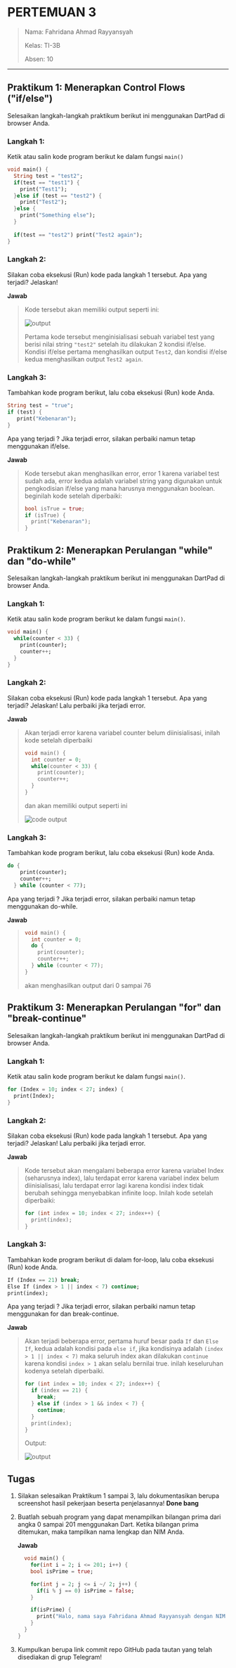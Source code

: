# PERTEMUAN 3

> Nama: Fahridana Ahmad Rayyansyah
>
> Kelas: TI-3B
> 
> Absen: 10
<hr />

## Praktikum 1: Menerapkan Control Flows ("if/else")

Selesaikan langkah-langkah praktikum berikut ini menggunakan DartPad di browser Anda.

### Langkah 1:
Ketik atau salin kode program berikut ke dalam fungsi `main()`
```Dart
void main() {
  String test = "test2";
  if(test == "test1") {
    print("Test1");
  }else if (test == "test2") {
    print("Test2");
  }else {
    print("Something else");
  }
  
  if(test == "test2") print("Test2 again");
}
```

### Langkah 2:
Silakan coba eksekusi (Run) kode pada langkah 1 tersebut. Apa yang terjadi? Jelaskan!

**Jawab**
> Kode tersebut akan memiliki output seperti ini:
> 
> ![output](img/output1.png)
>
> Pertama kode tersebut menginisialisasi sebuah variabel test yang berisi nilai string `"test2"` setelah itu dilakukan 2 kondisi if/else. Kondisi if/else pertama menghasilkan output `Test2`, dan kondisi if/else kedua menghasilkan output `Test2 again`. 


### Langkah 3:
Tambahkan kode program berikut, lalu coba eksekusi (Run) kode Anda.
```Dart
String test = "true";
if (test) {
   print("Kebenaran");
}
```
Apa yang terjadi ? Jika terjadi error, silakan perbaiki namun tetap menggunakan if/else.

**Jawab**
> Kode tersebut akan menghasilkan error, error 1 karena variabel test sudah ada, error kedua adalah variabel string yang digunakan untuk pengkodisian if/else yang mana harusnya menggunakan boolean. beginilah kode setelah diperbaiki:
> ```Dart
> bool isTrue = true;
> if (isTrue) {
>   print("Kebenaran");
> }
> ```


## Praktikum 2: Menerapkan Perulangan "while" dan "do-while"
Selesaikan langkah-langkah praktikum berikut ini menggunakan DartPad di browser Anda.
### Langkah 1:
Ketik atau salin kode program berikut ke dalam fungsi `main()`.
```Dart
void main() {
  while(counter < 33) {
    print(counter);
    counter++;
  }
}
```

### Langkah 2:
Silakan coba eksekusi (Run) kode pada langkah 1 tersebut. Apa yang terjadi? Jelaskan! Lalu perbaiki jika terjadi error.

**Jawab**
> Akan terjadi error karena variabel counter belum diinisialisasi, inilah kode setelah diperbaiki
> ```Dart
> void main() {
>   int counter = 0;
>   while(counter < 33) {
>     print(counter);
>     counter++;
>   }
> }
> ```
> dan akan memiliki output seperti ini
> 
> ![code output](img/output2.png)

### Langkah 3:
Tambahkan kode program berikut, lalu coba eksekusi (Run) kode Anda.
```Dart
do {
    print(counter);
    counter++;
  } while (counter < 77);
```
Apa yang terjadi ? Jika terjadi error, silakan perbaiki namun tetap menggunakan do-while.

**Jawab**

> ```Dart
> void main() {
>   int counter = 0;
>   do {
>     print(counter);
>     counter++;
>   } while (counter < 77);
> }
> ```
> akan menghasilkan output dari 0 sampai 76 


## Praktikum 3: Menerapkan Perulangan "for" dan "break-continue"
Selesaikan langkah-langkah praktikum berikut ini menggunakan DartPad di browser Anda.

### Langkah 1:
Ketik atau salin kode program berikut ke dalam fungsi `main()`.
```Dart
for (Index = 10; index < 27; index) {
  print(Index);
}
```

### Langkah 2:
Silakan coba eksekusi (Run) kode pada langkah 1 tersebut. Apa yang terjadi? Jelaskan! Lalu perbaiki jika terjadi error.

**Jawab**

> Kode tersebut akan mengalami beberapa error karena variabel Index (seharusnya index), lalu terdapat error karena variabel index belum diinisialisasi, lalu terdapat error lagi karena kondisi index tidak berubah sehingga menyebabkan infinite loop. Inilah kode setelah diperbaiki:
> ```Dart
> for (int index = 10; index < 27; index++) {
>   print(index);
> }
> ```

### Langkah 3:
Tambahkan kode program berikut di dalam for-loop, lalu coba eksekusi (Run) kode Anda.
```Dart
If (Index == 21) break;
Else If (index > 1 || index < 7) continue;
print(index);
```
Apa yang terjadi ? Jika terjadi error, silakan perbaiki namun tetap menggunakan for dan break-continue.

**Jawab**
> Akan terjadi beberapa error, pertama huruf besar pada `If` dan `Else If`, kedua adalah kondisi pada `else if`, jika kondisinya adalah `(index > 1 || index < 7)` maka seluruh index akan dilakukan `continue` karena kondisi `index > 1` akan selalu bernilai true. inilah keseluruhan kodenya setelah diperbaiki.
> ```Dart
> for (int index = 10; index < 27; index++) {
>   if (index == 21) {
>     break;
>   } else if (index > 1 && index < 7) {
>     continue;
>   }
>   print(index);
> }
> ```
> Output:
> 
> ![output](img/output3.png)

## Tugas
1. Silakan selesaikan Praktikum 1 sampai 3, lalu dokumentasikan berupa screenshot hasil pekerjaan beserta penjelasannya! **Done bang**
2. Buatlah sebuah program yang dapat menampilkan bilangan prima dari angka 0 sampai 201 menggunakan Dart. Ketika bilangan prima ditemukan, maka tampilkan nama lengkap dan NIM Anda.

    **Jawab**

    ```Dart
      void main() {
        for(int i = 2; i <= 201; i++) {
        bool isPrime = true;
    
        for(int j = 2; j <= i ~/ 2; j++) {
          if(i % j == 0) isPrime = false;
        }
    
        if(isPrime) {
          print("Halo, nama saya Fahridana Ahmad Rayyansyah dengan NIM 2241720158");
        } 
      }
    }
    ```


3. Kumpulkan berupa link commit repo GitHub pada tautan yang telah disediakan di grup Telegram!